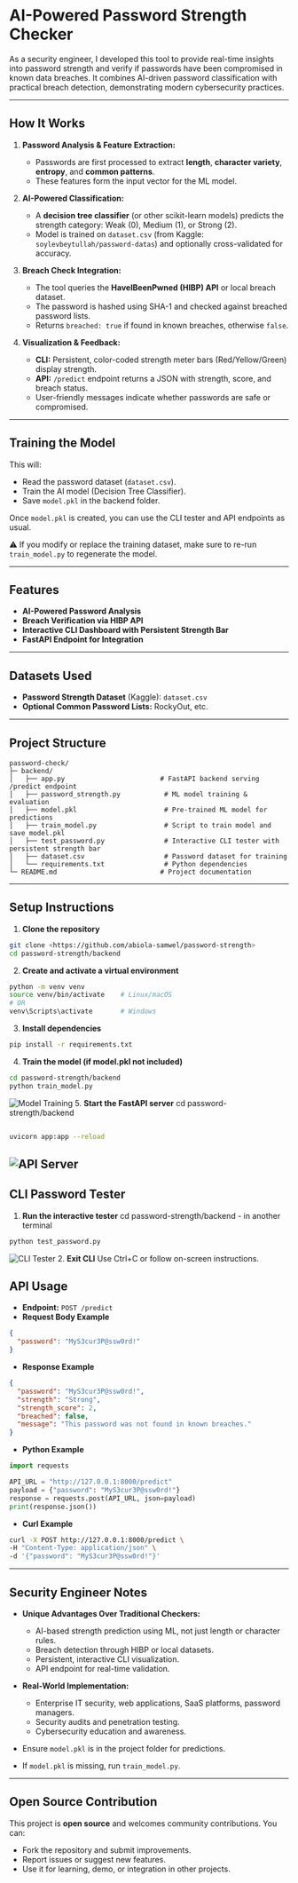 # AI-Powered Password Strength Checker 
As a security engineer, I developed this tool to provide real-time insights into password strength and verify if passwords have been compromised in known data breaches. It combines AI-driven password classification with practical breach detection, demonstrating modern cybersecurity practices.

---

## How It Works

1. **Password Analysis & Feature Extraction:**
   - Passwords are first processed to extract **length**, **character variety**, **entropy**, and **common patterns**.
   - These features form the input vector for the ML model.

2. **AI-Powered Classification:**
   - A **decision tree classifier** (or other scikit-learn models) predicts the strength category: Weak (0), Medium (1), or Strong (2).
   - Model is trained on `dataset.csv` (from Kaggle: `soylevbeytullah/password-datas`) and optionally cross-validated for accuracy.

3. **Breach Check Integration:**
   - The tool queries the **HaveIBeenPwned (HIBP) API** or local breach dataset.
   - The password is hashed using SHA-1 and checked against breached password lists.
   - Returns `breached: true` if found in known breaches, otherwise `false`.

4. **Visualization & Feedback:**
   - **CLI:** Persistent, color-coded strength meter bars (Red/Yellow/Green) display strength.
   - **API:** `/predict` endpoint returns a JSON with strength, score, and breach status.
   - User-friendly messages indicate whether passwords are safe or compromised.

---

## Training the Model

This will:

- Read the password dataset (`dataset.csv`).
- Train the AI model (Decision Tree Classifier).
- Save `model.pkl` in the backend folder.

Once `model.pkl` is created, you can use the CLI tester and API endpoints as usual.

⚠️ If you modify or replace the training dataset, make sure to re-run `train_model.py` to regenerate the model.

---

## Features

- **AI-Powered Password Analysis**
- **Breach Verification via HIBP API**
- **Interactive CLI Dashboard with Persistent Strength Bar**
- **FastAPI Endpoint for Integration**

---

## Datasets Used

- **Password Strength Dataset** (Kaggle): `dataset.csv`
- **Optional Common Password Lists:** RockyOut, etc.

---

## Project Structure

```
password-check/
├─ backend/
│   ├── app.py                        # FastAPI backend serving /predict endpoint
│   ├── password_strength.py           # ML model training & evaluation
│   ├── model.pkl                      # Pre-trained ML model for predictions
│   ├── train_model.py                 # Script to train model and save model.pkl
│   ├── test_password.py               # Interactive CLI tester with persistent strength bar
│   ├── dataset.csv                    # Password dataset for training
│   └── requirements.txt               # Python dependencies
└─ README.md                          # Project documentation
```

---

## Setup Instructions

1. **Clone the repository**
```bash
git clone <https://github.com/abiola-samwel/password-strength>
cd password-strength/backend
```

2. **Create and activate a virtual environment**
```bash
python -m venv venv
source venv/bin/activate    # Linux/macOS
# OR
venv\Scripts\activate       # Windows
```

3. **Install dependencies**
```bash
pip install -r requirements.txt
```

4. **Train the model (if model.pkl not included)**
```bash
cd password-strength/backend
python train_model.py
```
![Model Training](images/train-model.png)
5. **Start the FastAPI server**
 cd password-strength/backend 
```bash

uvicorn app:app --reload

```
![API Server](images/api-server.png)
---

## CLI Password Tester

1. **Run the interactive tester**
 cd password-strength/backend - in another terminal
```bash
python test_password.py
```
![CLI Tester](images/test.png)
2. **Exit CLI**
Use Ctrl+C or follow on-screen instructions.

## API Usage

- **Endpoint:** `POST /predict`
- **Request Body Example**
```json
{
  "password": "MyS3cur3P@ssw0rd!"
}
```

- **Response Example**
```json
{
  "password": "MyS3cur3P@ssw0rd!",
  "strength": "Strong",
  "strength_score": 2,
  "breached": false,
  "message": "This password was not found in known breaches."
}
```

- **Python Example**
```python
import requests

API_URL = "http://127.0.0.1:8000/predict"
payload = {"password": "MyS3cur3P@ssw0rd!"}
response = requests.post(API_URL, json=payload)
print(response.json())
```

- **Curl Example**
```bash
curl -X POST http://127.0.0.1:8000/predict \
-H "Content-Type: application/json" \
-d '{"password": "MyS3cur3P@ssw0rd!"}'
```

---

## Security Engineer Notes

- **Unique Advantages Over Traditional Checkers:**
  - AI-based strength prediction using ML, not just length or character rules.
  - Breach detection through HIBP or local datasets.
  - Persistent, interactive CLI visualization.
  - API endpoint for real-time validation.

- **Real-World Implementation:**
  - Enterprise IT security, web applications, SaaS platforms, password managers.
  - Security audits and penetration testing.
  - Cybersecurity education and awareness.

- Ensure `model.pkl` is in the project folder for predictions.
- If `model.pkl` is missing, run `train_model.py`.



---

## Open Source Contribution

This project is **open source** and welcomes community contributions. You can:

- Fork the repository and submit improvements.
- Report issues or suggest new features.
- Use it for learning, demo, or integration in other projects.


